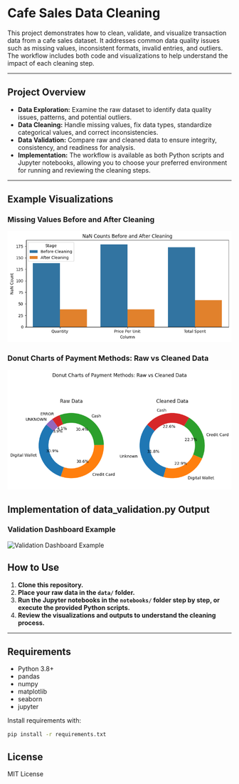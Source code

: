 # Cafe Sales Data Cleaning

This project demonstrates how to clean, validate, and visualize transaction data from a cafe sales dataset. It addresses common data quality issues such as missing values, inconsistent formats, invalid entries, and outliers. The workflow includes both code and visualizations to help understand the impact of each cleaning step.

---
## Project Overview

- **Data Exploration:** Examine the raw dataset to identify data quality issues, patterns, and potential outliers.
- **Data Cleaning:** Handle missing values, fix data types, standardize categorical values, and correct inconsistencies.
- **Data Validation:** Compare raw and cleaned data to ensure integrity, consistency, and readiness for analysis.
- **Implementation:** The workflow is available as both Python scripts and Jupyter notebooks, allowing you to choose your preferred environment for running and reviewing the cleaning steps.
---

## Example Visualizations

###  Missing Values Before and After Cleaning

![NaN Counts Before and After Cleaning](media/nan_counts.png)

###  Donut Charts of Payment Methods: Raw vs Cleaned Data

![Donut Charts of Payment Methods: Raw vs Cleaned Data](media/donut_output.png)

## Implementation of data_validation.py Output

### Validation Dashboard Example

![Validation Dashboard Example](src/validation_plots/validation_dashboard_20250627_001753.png)


## How to Use

1. **Clone this repository.**
2. **Place your raw data in the `data/` folder.**
3. **Run the Jupyter notebooks in the `notebooks/` folder step by step, or execute the provided Python scripts.**
4. **Review the visualizations and outputs to understand the cleaning process.**

---

## Requirements

- Python 3.8+
- pandas
- numpy
- matplotlib
- seaborn
- jupyter

Install requirements with:

```bash
pip install -r requirements.txt
```

## License
MIT License

